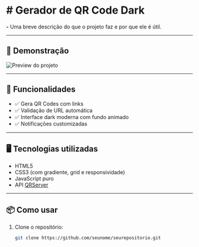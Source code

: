 # # Gerador de QR Code Dark

**-** Uma breve descrição do que o projeto faz e por que ele é útil.

---

## 🚀 Demonstração

![Preview do projeto](caminho/para/imagem.png)

---

## 🧪 Funcionalidades

- ✅ Gera QR Codes com links
- ✅ Validação de URL automática
- ✅ Interface dark moderna com fundo animado
- ✅ Notificações customizadas

---

## 🖥️ Tecnologias utilizadas

- HTML5
- CSS3 (com gradiente, grid e responsividade)
- JavaScript puro
- API [QRServer](https://goqr.me/api/)

---

## 📦 Como usar

1. Clone o repositório:
   ```bash
   git clone https://github.com/seunome/seurepositorio.git
